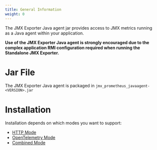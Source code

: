```yaml
---
title: General Information
weight: 0
---
```


The JMX Exporter Java agent jar provides access to JMX metrics running as a Java agent within your application.

**Use of the JMX Exporter Java agent is strongly encouraged due to the complex application RMI configuration required when running the Standalone JMX Exporter.**

# Jar File

The JMX Exporter Java agent is packaged in `jmx_prometheus_javaagent-<VERSION>.jar`

# Installation

Installation depends on which modes you want to support:

- [HTTP Mode](/java-agent/http_mode/)
- [OpenTelemetry Mode](/java-agent/opentelementry_mode/)
- [Combined Mode](/java-agent/combined_mode/)
